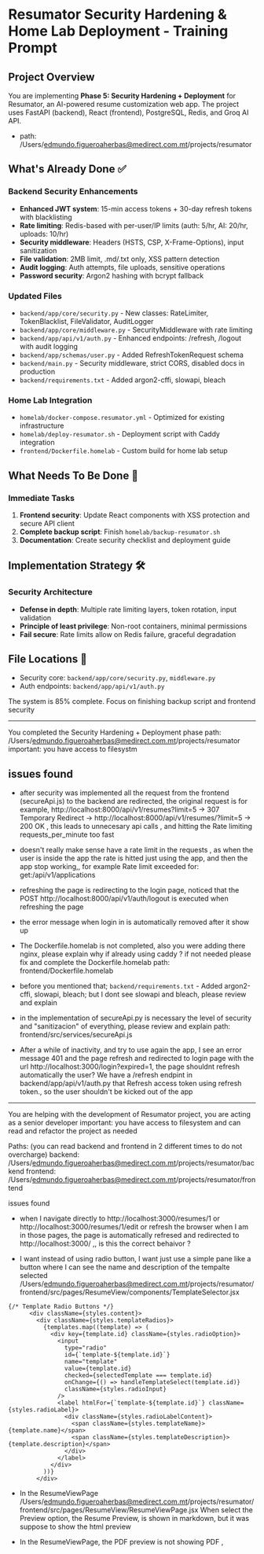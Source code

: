 # Resumator Security Hardening & Home Lab Deployment - Training Prompt

## Project Overview
You are implementing **Phase 5: Security Hardening + Deployment** for Resumator, an AI-powered resume customization web app. The project uses FastAPI (backend), React (frontend), PostgreSQL, Redis, and Groq AI API.
- path: /Users/edmundo.figueroaherbas@medirect.com.mt/projects/resumator

## What's Already Done ✅
### Backend Security Enhancements
- **Enhanced JWT system**: 15-min access tokens + 30-day refresh tokens with blacklisting
- **Rate limiting**: Redis-based with per-user/IP limits (auth: 5/hr, AI: 20/hr, uploads: 10/hr)
- **Security middleware**: Headers (HSTS, CSP, X-Frame-Options), input sanitization
- **File validation**: 2MB limit, .md/.txt only, XSS pattern detection
- **Audit logging**: Auth attempts, file uploads, sensitive operations
- **Password security**: Argon2 hashing with bcrypt fallback

### Updated Files
- `backend/app/core/security.py` - New classes: RateLimiter, TokenBlacklist, FileValidator, AuditLogger
- `backend/app/core/middleware.py` - SecurityMiddleware with rate limiting
- `backend/app/api/v1/auth.py` - Enhanced endpoints: /refresh, /logout with audit logging
- `backend/app/schemas/user.py` - Added RefreshTokenRequest schema
- `backend/main.py` - Security middleware, strict CORS, disabled docs in production
- `backend/requirements.txt` - Added argon2-cffi, slowapi, bleach

### Home Lab Integration
- `homelab/docker-compose.resumator.yml` - Optimized for existing infrastructure
- `homelab/deploy-resumator.sh` - Deployment script with Caddy integration
- `frontend/Dockerfile.homelab` - Custom build for home lab setup

## What Needs To Be Done 🎯
### Immediate Tasks
1. **Frontend security**: Update React components with XSS protection and secure API client
2. **Complete backup script**: Finish `homelab/backup-resumator.sh`
3. **Documentation**: Create security checklist and deployment guide

## Implementation Strategy 🛠️
### Security Architecture
- **Defense in depth**: Multiple rate limiting layers, token rotation, input validation
- **Principle of least privilege**: Non-root containers, minimal permissions
- **Fail secure**: Rate limits allow on Redis failure, graceful degradation

## File Locations 📁
- Security core: `backend/app/core/security.py`, `middleware.py`
- Auth endpoints: `backend/app/api/v1/auth.py`

The system is 85% complete. Focus on finishing backup script and frontend security

----
You completed the Security Hardening + Deployment phase
path: /Users/edmundo.figueroaherbas@medirect.com.mt/projects/resumator
important: you have access to filesystm

issues found
---
- after security was implemented all the request from the frontend (secureApi.js) to the backend are redirected, the original request is for example, http://localhost:8000/api/v1/resumes?limit=5 -> 307 Temporary Redirect -> http://localhost:8000/api/v1/resumes/?limit=5 ->  200 OK , this leads to unnecesary api calls , and hitting the  Rate limiting  requests_per_minute too fast 

- doesn't really make sense have a rate limit in the requests , as when the user is inside the app the rate is hitted just using the app, and then the app stop working,, for example Rate limit exceeded for: get:/api/v1/applications 
- refreshing the page is redirecting to the login page,  noticed that the POST http://localhost:8000/api/v1/auth/logout is executed when refreshing the page
- the error message when login in is automatically removed after it show up
- The Dockerfile.homelab is not completed, also you were adding there nginx, please explain why if already using caddy ? if not needed please fix and complete the Dockerfile.homelab
path: frontend/Dockerfile.homelab
-  before you mentioned that; `backend/requirements.txt` - Added argon2-cffi, slowapi, bleach; but I dont see slowapi and bleach, please review and explain
- in the implementation of secureApi.py is necessary the level of security and "sanitizacion" of everything, please review and explain
path: frontend/src/services/secureApi.js

- After a while of inactivity, and try to use again the app, I see an error message 401 and the page refresh and redirected to login page with the url http://localhost:3000/login?expired=1, the page shouldnt refresh automatically the user? We have a /refresh endpint in backend/app/api/v1/auth.py that Refresh access token using refresh token., so the user shouldn't be kicked out of the app



----
You are helping with the development of Resumator project, you are acting as a senior developer
important: you have access to filesystem and can read and refactor the project as needed

Paths: (you can read backend and frontend in 2 different times to do not overcharge)
backend: /Users/edmundo.figueroaherbas@medirect.com.mt/projects/resumator/backend
frontend: /Users/edmundo.figueroaherbas@medirect.com.mt/projects/resumator/frontend

issues found

- when I navigate directly to http://localhost:3000/resumes/1 or http://localhost:3000/resumes/1/edit or refresh the browser when I am in those pages, the page is automatically refresed and redirected to http://localhost:3000/ ,, is this the correct behaivor ?

- I want instead of using radio button,  I want just use a simple pane like a button where I can see the name and description of the tempalte selected
/Users/edmundo.figueroaherbas@medirect.com.mt/projects/resumator/frontend/src/pages/ResumeView/components/TemplateSelector.jsx
```
{/* Template Radio Buttons */}
      <div className={styles.content}>
        <div className={styles.templateRadios}>
          {templates.map((template) => (
            <div key={template.id} className={styles.radioOption}>
              <input
                type="radio"
                id={`template-${template.id}`}
                name="template"
                value={template.id}
                checked={selectedTemplate === template.id}
                onChange={() => handleTemplateSelect(template.id)}
                className={styles.radioInput}
              />
              <label htmlFor={`template-${template.id}`} className={styles.radioLabel}>
                <div className={styles.radioLabelContent}>
                  <span className={styles.templateName}>{template.name}</span>
                  <span className={styles.templateDescription}>{template.description}</span>
                </div>
              </label>
            </div>
          ))}
        </div>
```
- In the ResumeViewPage  
/Users/edmundo.figueroaherbas@medirect.com.mt/projects/resumator/frontend/src/pages/ResumeView/ResumeViewPage.jsx
When select the Preview option, the Resume Preview, is shown in markdown, but it was suppose to show the html preview

- In the ResumeViewPage, the PDF preview is not showing PDF , 